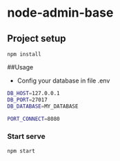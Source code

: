 # node-admin-base

## Project setup
```
npm install
```
##Usage
- Config your database in file .env
``` bash
DB_HOST=127.0.0.1
DB_PORT=27017
DB_DATABASE=MY_DATABASE

PORT_CONNECT=8080
```

### Start serve
```
npm start
```
